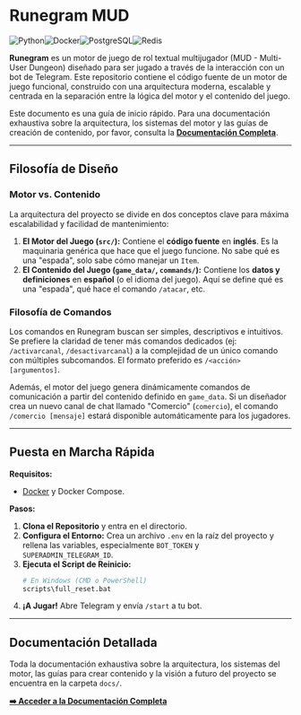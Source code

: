 # Runegram MUD

![Python](https://img.shields.io/badge/python-3.11-blue.svg)![Docker](https://img.shields.io/badge/docker-%230db7ed.svg?style=for-the-badge&logo=docker&logoColor=white)![PostgreSQL](https://img.shields.io/badge/postgresql-%23316192.svg?style=for-the-badge&logo=postgresql&logoColor=white)![Redis](https://img.shields.io/badge/redis-%23DD0031.svg?style=for-the-badge&logo=redis&logoColor=white)

**Runegram** es un motor de juego de rol textual multijugador (MUD - Multi-User Dungeon) diseñado para ser jugado a través de la interacción con un bot de Telegram. Este repositorio contiene el código fuente de un motor de juego funcional, construido con una arquitectura moderna, escalable y centrada en la separación entre la lógica del motor y el contenido del juego.

Este documento es una guía de inicio rápido. Para una documentación exhaustiva sobre la arquitectura, los sistemas del motor y las guías de creación de contenido, por favor, consulta la **[Documentación Completa](./docs/)**.

---

## Filosofía de Diseño

### Motor vs. Contenido
La arquitectura del proyecto se divide en dos conceptos clave para máxima escalabilidad y facilidad de mantenimiento:

1.  **El Motor del Juego (`src/`):** Contiene el **código fuente** en **inglés**. Es la maquinaria genérica que hace que el juego funcione. No sabe qué es una "espada", solo sabe cómo manejar un `Item`.
2.  **El Contenido del Juego (`game_data/`, `commands/`):** Contiene los **datos y definiciones** en **español** (o el idioma del juego). Aquí se define qué es una "espada", qué hace el comando `/atacar`, etc.

### Filosofía de Comandos
Los comandos en Runegram buscan ser simples, descriptivos e intuitivos. Se prefiere la claridad de tener más comandos dedicados (ej: `/activarcanal`, `/desactivarcanal`) a la complejidad de un único comando con múltiples subcomandos. El formato preferido es `/<acción> [argumentos]`.

Además, el motor del juego genera dinámicamente comandos de comunicación a partir del contenido definido en `game_data`. Si un diseñador crea un nuevo canal de chat llamado "Comercio" (`comercio`), el comando `/comercio [mensaje]` estará disponible automáticamente para los jugadores.

---

## Puesta en Marcha Rápida

**Requisitos:**
*   [Docker](https://www.docker.com/products/docker-desktop/) y Docker Compose.

**Pasos:**

1.  **Clona el Repositorio** y entra en el directorio.
2.  **Configura el Entorno:** Crea un archivo `.env` en la raíz del proyecto y rellena las variables, especialmente `BOT_TOKEN` y `SUPERADMIN_TELEGRAM_ID`.
3.  **Ejecuta el Script de Reinicio:**
    ```bash
    # En Windows (CMD o PowerShell)
    scripts\full_reset.bat
    ```
4.  **¡A Jugar!** Abre Telegram y envía `/start` a tu bot.

---

## Documentación Detallada

Toda la documentación exhaustiva sobre la arquitectura, los sistemas del motor, las guías para crear contenido y la visión a futuro del proyecto se encuentra en la carpeta `docs/`.

**[➡️ Acceder a la Documentación Completa](./docs/01_GETTING_STARTED.md)**